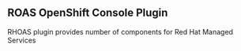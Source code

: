 ## ROAS OpenShift Console Plugin

RHOAS plugin provides number of components for Red Hat Managed Services

